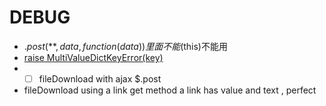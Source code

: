 # DEBUG
* $.post(** , data, function(data){})里面不能$(this)不能用
*  [raise MultiValueDictKeyError(key)](https://pic.imgdb.cn/item/60a7db676ae4f77d353d0aa4.jpg)
* - [ ] fileDownload with ajax $.post
* fileDownload using a link get method a link has value and text , perfect


